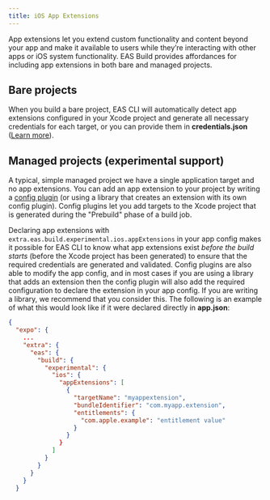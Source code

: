 ```yaml
---
title: iOS App Extensions
---
```


App extensions let you extend custom functionality and content beyond your app and make it available to users while they’re interacting with other apps or iOS system functionality. EAS Build provides affordances for including app extensions in both bare and managed projects.

## Bare projects

When you build a bare project, EAS CLI will automatically detect app extensions configured in your Xcode project and generate all necessary credentials for each target, or you can provide them in **credentials.json** ([Learn more](../../app-signing/local-credentials/#multi-target-project)).

## Managed projects (experimental support)

A typical, simple managed project we have a single application target and no app extensions. You can add an app extension to your project by writing a [config plugin](../../guides/config-plugins) (or using a library that creates an extension with its own config plugin). Config plugins let you add targets to the Xcode project that is generated during the "Prebuild" phase of a build job.

Declaring app extensions with `extra.eas.build.experimental.ios.appExtensions` in your app config makes it possible for EAS CLI to know what app extensions exist *before the build starts* (before the Xcode project has been generated) to ensure that the required credentials are generated and validated. Config plugins are also able to modify the app config, and in most cases if you are using a library that adds an extension then the config plugin will also add the required configuration to declare the extension in your app config. If you are writing a library, we recommend that you consider this. The following is an example of what this would look like if it were declared directly in **app.json**:

```json
{
  "expo": {
    ...
    "extra": {
      "eas": {
        "build": {
          "experimental": {
            "ios": {
              "appExtensions": [
                {
                  "targetName": "myappextension",
                  "bundleIdentifier": "com.myapp.extension",
                  "entitlements": {
                    "com.apple.example": "entitlement value"
                  }
                }
              }
            ]
          }
        }
      }
    }
  }
```
